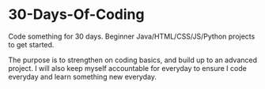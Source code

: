 # 30-Days-Of-Coding
Code something for 30 days. Beginner Java/HTML/CSS/JS/Python projects to get started. 

The purpose is to strengthen on coding basics, and build up to an advanced project.
I will also keep myself accountable for everyday to ensure I code everyday and learn something new everyday.
